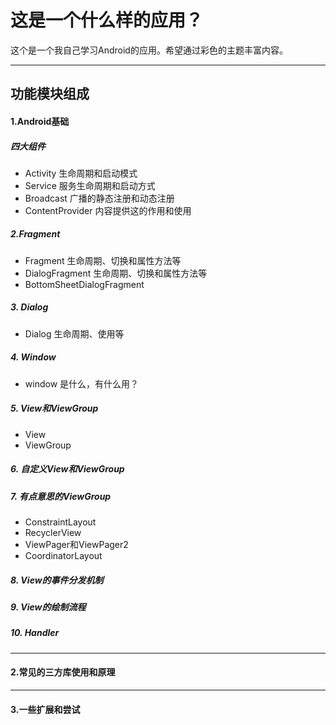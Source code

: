# 这是一个什么样的应用？

这个是一个我自己学习Android的应用。希望通过彩色的主题丰富内容。

***

## 功能模块组成

#### 1.Android基础

##### 四大组件

- Activity 生命周期和启动模式
- Service 服务生命周期和启动方式
- Broadcast 广播的静态注册和动态注册
- ContentProvider 内容提供这的作用和使用

##### 2.Fragment

- Fragment 生命周期、切换和属性方法等
- DialogFragment 生命周期、切换和属性方法等
- BottomSheetDialogFragment

##### 3. Dialog

- Dialog 生命周期、使用等

##### 4. Window

- window 是什么，有什么用？

##### 5. View和ViewGroup

- View
- ViewGroup

##### 6. 自定义View和ViewGroup

##### 7. 有点意思的ViewGroup

- ConstraintLayout
- RecyclerView
- ViewPager和ViewPager2
- CoordinatorLayout

##### 8. View的事件分发机制

##### 9. View的绘制流程

##### 10. Handler

***

#### 2.常见的三方库使用和原理

***

#### 3.一些扩展和尝试

